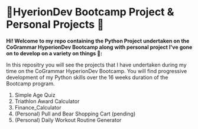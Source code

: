 # 🎒HyerionDev Bootcamp Project & Personal Projects 🌟

**Hi! Welcome to my repo containing the Python Project undertaken on the CoGrammar HyperionDev Bootcamp along with personal project I've gone on to develop on a variety on things 🚀:**

In this repositry you will see the projects that I have undertaken during my time on the CoGrammar HyperionDev Bootcamp. You will find progressive development of my Python skills over the 16 weeks duration of the Bootcamp program.

1. Simple Age Quiz
2. Triathlon Award Calculator
3.  Finance_Calculator
4.  (Personal) Pull and Bear Shopping Cart (pending)
5.  (Personal) Daily Workout Routine Generator 
